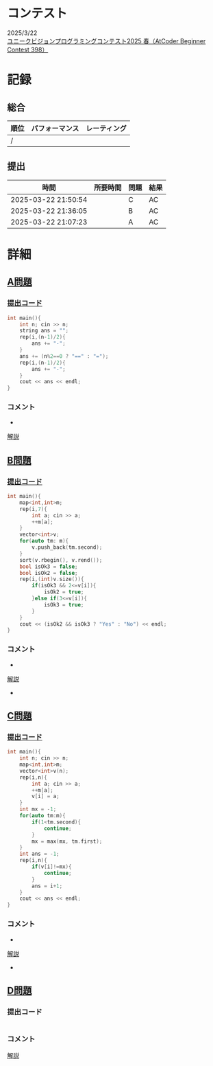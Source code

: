 # コンテスト
2025/3/22<br>
[ユニークビジョンプログラミングコンテスト2025 春（AtCoder Beginner Contest 398）](https://atcoder.jp/contests/abc398)

# 記録
## 総合
|  順位  |  パフォーマンス  | レーティング |
| ---- | ---- | ---- |
|   /   |  |  |

## 提出
|  時間  |  所要時間  |  問題  | 結果 |
| ---- | ---- | ---- | ---- |
| 2025-03-22 21:50:54 |  | C | AC |
| 2025-03-22 21:36:05 |  | B | AC |
| 2025-03-22 21:07:23 |  | A | AC |


# 詳細
## [A問題](https://atcoder.jp/contests/abc398/tasks/abc398_a)
### [提出コード](https://atcoder.jp/contests/abc398/submissions/64036908)
```c++
int main(){
    int n; cin >> n;
    string ans = "";
    rep(i,(n-1)/2){
        ans += "-";
    }
    ans += (n%2==0 ? "==" : "=");
    rep(i,(n-1)/2){
        ans += "-";
    }
    cout << ans << endl;
}
```

### コメント

* 

[解説](https://atcoder.jp/contests/abc398/editorial/12481)


## [B問題](https://atcoder.jp/contests/abc398/tasks/abc398_b)
### [提出コード](https://atcoder.jp/contests/abc398/submissions/64067755)
```c++
int main(){
    map<int,int>m;
    rep(i,7){
        int a; cin >> a;
        ++m[a];
    }
    vector<int>v;
    for(auto tm: m){
        v.push_back(tm.second);
    }
    sort(v.rbegin(), v.rend());
    bool isOk3 = false;
    bool isOk2 = false;
    rep(i,(int)v.size()){
        if(isOk3 && 2<=v[i]){
            isOk2 = true;
        }else if(3<=v[i]){
            isOk3 = true;
        }
    }
    cout << (isOk2 && isOk3 ? "Yes" : "No") << endl;
}
```

### コメント

* 

[解説](https://atcoder.jp/contests/abc398/editorial/12499)

* 


## [C問題](https://atcoder.jp/contests/abc398/tasks/abc398_c)
### [提出コード](https://atcoder.jp/contests/abc398/submissions/64076926)

```c++
int main(){
    int n; cin >> n;
    map<int,int>m;
    vector<int>v(n);
    rep(i,n){
        int a; cin >> a;
        ++m[a];
        v[i] = a;
    }
    int mx = -1;
    for(auto tm:m){
        if(1<tm.second){
            continue;
        }
        mx = max(mx, tm.first);
    }
    int ans = -1;
    rep(i,n){
        if(v[i]!=mx){
            continue;
        }
        ans = i+1;
    }
    cout << ans << endl;
}
```

### コメント
* 

[解説](https://atcoder.jp/contests/abc398/editorial/12482)

* 


## [D問題](https://atcoder.jp/contests/abc398/tasks/abc398_d)
### 提出コード

```c++

```

### コメント

[解説]()
